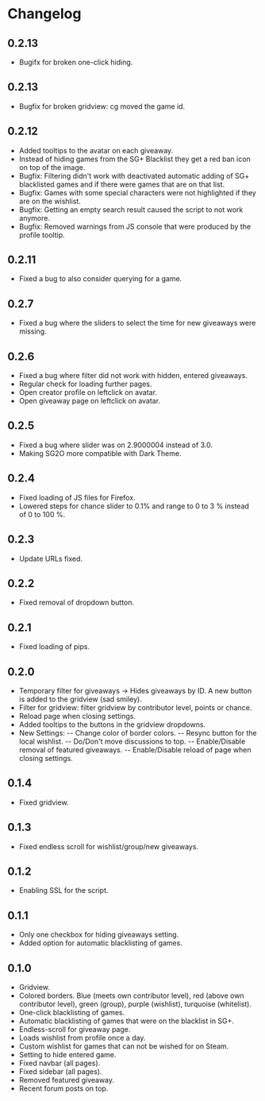 # Changelog

## 0.2.13
- Bugifx for broken one-click hiding.

## 0.2.13
- Bugfix for broken gridview: cg moved the game id.

## 0.2.12
- Added tooltips to the avatar on each giveaway.
- Instead of hiding games from the SG+ Blacklist they get a red ban icon on top of the image.
- Bugfix: Filtering didn't work with deactivated automatic adding of SG+ blacklisted games and if there were games that are on that list.
- Bugfix: Games with some special characters were not highlighted if they are on the wishlist.
- Bugfix: Getting an empty search result caused the script to not work anymore.
- Bugfix: Removed warnings from JS console that were produced by the profile tooltip.

## 0.2.11
- Fixed a bug to also consider querying for a game.

## 0.2.7
- Fixed a bug where the sliders to select the time for new giveaways were missing.

## 0.2.6
- Fixed a bug where filter did not work with hidden, entered giveaways.
- Regular check for loading further pages.
- Open creator profile on leftclick on avatar.
- Open giveaway page on leftclick on avatar.

## 0.2.5
- Fixed a bug where slider was on 2.9000004 instead of 3.0.
- Making SG2O more compatible with Dark Theme.

## 0.2.4
- Fixed loading of JS files for Firefox.
- Lowered steps for chance slider to 0.1% and range to 0 to 3 % instead of 0 to 100 %.

## 0.2.3
- Update URLs fixed.

## 0.2.2
- Fixed removal of dropdown button.

## 0.2.1
- Fixed loading of pips.

## 0.2.0
- Temporary filter for giveaways -> Hides giveaways by ID. A new button is added to the gridview (sad smiley).
- Filter for gridview: filter gridview by contributor level, points or chance.
- Reload page when closing settings.
- Added tooltips to the buttons in the gridview dropdowns.
- New Settings:
-- Change color of border colors.
-- Resync button for the local wishlist.
-- Do/Don't move discussions to top.
-- Enable/Disable removal of featured giveaways.
-- Enable/Disable reload of page when closing settings.

## 0.1.4
- Fixed gridview.

## 0.1.3
- Fixed endless scroll for wishlist/group/new giveaways.

## 0.1.2
- Enabling SSL for the script.

## 0.1.1
- Only one checkbox for hiding giveaways setting.
- Added option for automatic blacklisting of games.

## 0.1.0
- Gridview.
- Colored borders. Blue (meets own contributor level), red (above own contributor level), green (group), purple (wishlist), turquoise (whitelist).
- One-click blacklisting of games.
- Automatic blacklisting of games that were on the blacklist in SG+.
- Endless-scroll for giveaway page.
- Loads wishlist from profile once a day.
- Custom wishlist for games that can not be wished for on Steam.
- Setting to hide entered game.
- Fixed navbar (all pages).
- Fixed sidebar (all pages).
- Removed featured giveaway.
- Recent forum posts on top.
